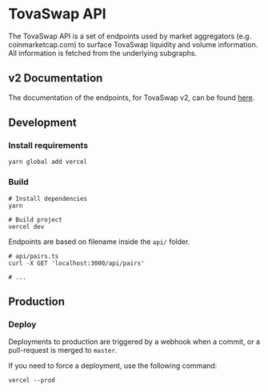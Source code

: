 # TovaSwap API

The TovaSwap API is a set of endpoints used by market aggregators (e.g. coinmarketcap.com) to surface TovaSwap liquidity
and volume information. All information is fetched from the underlying subgraphs.

## v2 Documentation

The documentation of the endpoints, for TovaSwap v2, can be found [here](v2-documentation.md).

## Development

### Install requirements

```shell
yarn global add vercel
```

### Build

```shell
# Install dependencies
yarn

# Build project
vercel dev
```

Endpoints are based on filename inside the `api/` folder.

```shell
# api/pairs.ts
curl -X GET 'localhost:3000/api/pairs'

# ...
```

## Production

### Deploy

Deployments to production are triggered by a webhook when a commit, or a pull-request is merged to `master`.

If you need to force a deployment, use the following command:

```shell
vercel --prod
```
